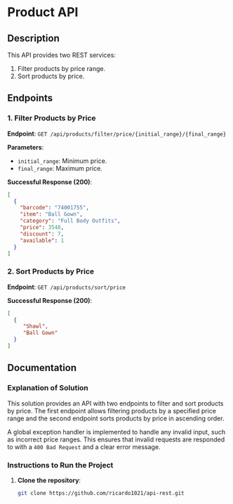 # Product API

## Description
This API provides two REST services:
1. Filter products by price range.
2. Sort products by price.

## Endpoints

### 1. Filter Products by Price

**Endpoint**: `GET /api/products/filter/price/{initial_range}/{final_range}`

**Parameters**:
- `initial_range`: Minimum price.
- `final_range`: Maximum price.

**Successful Response (200)**:
```json
[
  {
    "barcode": "74001755",
    "item": "Ball Gown",
    "category": "Full Body Outfits",
    "price": 3548,
    "discount": 7,
    "available": 1
  }
]
```
### 2. Sort Products by Price

**Endpoint**: `GET /api/products/sort/price`

**Successful Response (200)**:
```json
[
  {
     "Shawl",
     "Ball Gown"
  }
]
```
## Documentation

### Explanation of Solution

This solution provides an API with two endpoints to filter and sort products by price. The first endpoint allows filtering products by a specified price range and the second endpoint sorts products by price in ascending order.

A global exception handler is implemented to handle any invalid input, such as incorrect price ranges. This ensures that invalid requests are responded to with a `400 Bad Request` and a clear error message.

### Instructions to Run the Project

1. **Clone the repository**:
   ```bash
   git clone https://github.com/ricardo1021/api-rest.git
   ```
